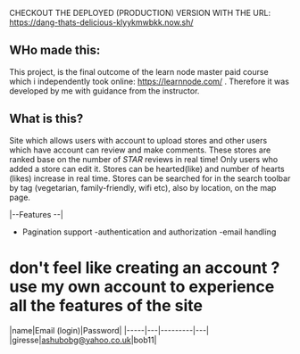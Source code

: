 
 CHECKOUT THE DEPLOYED (PRODUCTION) VERSION WITH THE URL:  https://dang-thats-delicious-klyykmwbkk.now.sh/
  ## WHo made this:
  This project, is the final outcome of the learn node master paid course which i independently took online: https://learnnode.com/ . Therefore it was developed by me with guidance from the instructor.
 ## What is this?

Site which allows users with account to upload stores and other users which have account can review and make comments. 
These stores are  ranked base on the number of *STAR* reviews in real time!
Only users who added a store can edit it.
Stores can be hearted(like) and number of hearts (likes) increase in real time.
Stores can be searched for in the search toolbar by tag (vegetarian, family-friendly, wifi etc), also by location, on the map page.


|--Features --|
- Pagination support
-authentication and authorization
-email handling




# don't feel like creating an account ? use my own account to experience all the features of the site

|name|Email (login)|Password|
|-----|---|---------|---|
 |giresse|ashubobg@yahoo.co.uk|bob11|
 





